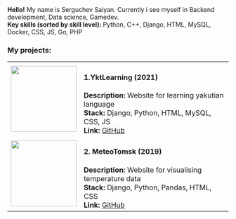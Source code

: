 <html>
  <body>
    <b>Hello!</b> My name is Serguchev Saiyan. Currently i see myself in Backend development, Data science, Gamedev.
 <br><b>Key skills (sorted by skill level): </b> Python, C++, Django, HTML, MySQL, Docker, CSS, JS, Go, PHP  <br>
  <h3>My projects:</h3>
      <table>
         <tr>
            <td> <img src="https://github.com/AnaKud/Nook-s-Bank/blob/main/Attachments/NBGif.gif?raw=true" width="150" > </td>
            <td> <h4>1.YktLearning (2021)</h4> 
               <b>Description: </b> Website for learning yakutian language <br>
               <b>Stack: </b> Django, Python, HTML, MySQL, CSS, JS <br>
               <b>Link: </b> <a href="https://github.com/SaiyanSerguchev/yktlearning">GitHub</a>
            </td>
         </tr>
         <tr>
            <td> <img src="https://github.com/AnaKud/AnaKud/blob/main/Attachments/CNJokes.gif?raw=true" width="150" > </td>
            <td> <h4>2. MeteoTomsk (2019)</h4>
               <b>Description: </b> Website for visualising temperature data <br>
               <b>Stack: </b>Django, Python, Pandas, HTML, CSS<br>
               <b>Link: </b> <a href="https://github.com/SaiyanSerguchev/MeteoTomsk">GitHub</a>
            </td>
         </tr>
      </table>
     </body>
</html>
